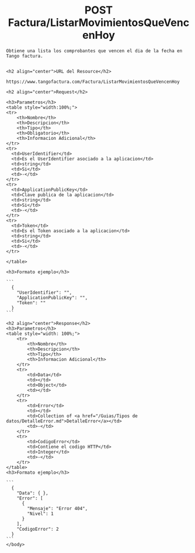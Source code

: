 <body>
    <h1 align="center">POST Factura/ListarMovimientosQueVencenHoy</h1>
    
    Obtiene una lista los comprobantes que vencen el dia de la fecha en Tango factura.

    
    <h2 align="center">URL del Resource</h2>
    
    https://www.tangofactura.com/Factura/ListarMovimientosQueVencenHoy
    
    <h2 align="center">Request</h2>
    
    <h3>Parametros</h3>
    <table style="width:100%;">
    <tr>
        <th>Nombre</th>
        <th>Descripcion</th>
        <th>Tipo</th>
        <th>Obligatorio</th>
        <th>Informacion Adicional</th>
    </tr>
    <tr>
      <td>UserIdentifier</td>
      <td>Es el UserIdentifier asociado a la aplicacion</td>
      <td>string</td>
      <td>Si</td>
      <td>-</td>
    </tr>
    <tr>
      <td>ApplicationPublicKey</td>
      <td>Clave publica de la aplicacion</td>
      <td>string</td>
      <td>Si</td>
      <td>-</td>
    </tr>
    <tr>
      <td>Token</td>
      <td>Es el Token asociado a la aplicacion</td>
      <td>string</td>
      <td>Si</td>
      <td>-</td>
    </tr>
    
    </table>
    
    <h3>Formato ejemplo</h3>
    
    ```
      {
        "UserIdentifier": "",
        "ApplicationPublicKey": "",
        "Token": ""
      }
    ```
    
    <h2 align="center">Response</h2>
    <h3>Parametros</h3>
    <table style="width: 100%;">
        <tr>
            <th>Nombre</th>
            <th>Descripcion</th>
            <th>Tipo</th>
            <th>Informacion Adicional</th>
        </tr>
        <tr>
            <td>Data</td>
            <td></td>
            <td>Object</td>
            <td></td>
        </tr>
        <tr>
            <td>Error</td>
            <td></td>
            <td>Collection of <a href="/Guias/Tipos de datos/DetalleError.md">DetalleError</a></td>
            <td>-</td>
        </tr>
        <tr>
            <td>CodigoError</td>
            <td>Contiene el codigo HTTP</td>
            <td>Integer</td>
            <td>-</td>
        </tr>
    </table>
    <h3>Formato ejemplo</h3>
    
    ```
      {
        "Data": { },
        "Error": [
          {
            "Mensaje": "Error 404",
            "Nivel": 1
          }
        ],
        "CodigoError": 2
      }
    ```
    </body>